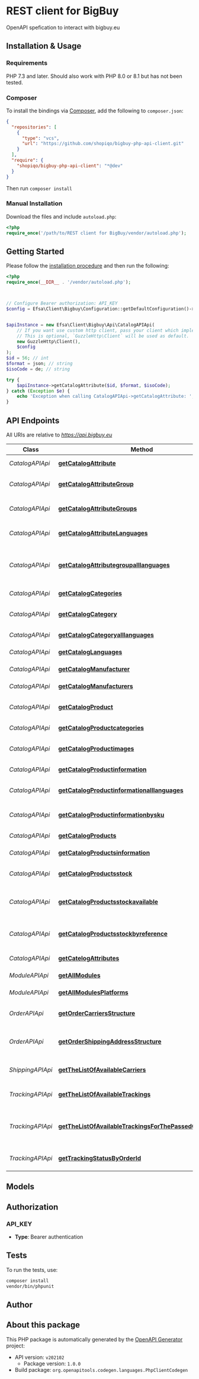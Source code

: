 # REST client for BigBuy

OpenAPI spefication to interact with bigbuy.eu


## Installation & Usage

### Requirements

PHP 7.3 and later.
Should also work with PHP 8.0 or 8.1 but has not been tested.

### Composer

To install the bindings via [Composer](https://getcomposer.org/), add the following to `composer.json`:

```json
{
  "repositories": [
    {
      "type": "vcs",
      "url": "https://github.com/shopiqo/bigbuy-php-api-client.git"
    }
  ],
  "require": {
    "shopiqo/bigbuy-php-api-client": "*@dev"
  }
}
```

Then run `composer install`

### Manual Installation

Download the files and include `autoload.php`:

```php
<?php
require_once('/path/to/REST client for BigBuy/vendor/autoload.php');
```

## Getting Started

Please follow the [installation procedure](#installation--usage) and then run the following:

```php
<?php
require_once(__DIR__ . '/vendor/autoload.php');



// Configure Bearer authorization: API_KEY
$config = Efsa\Client\Bigbuy\Configuration::getDefaultConfiguration()->setAccessToken('YOUR_ACCESS_TOKEN');


$apiInstance = new Efsa\Client\Bigbuy\Api\CatalogAPIApi(
    // If you want use custom http client, pass your client which implements `GuzzleHttp\ClientInterface`.
    // This is optional, `GuzzleHttp\Client` will be used as default.
    new GuzzleHttp\Client(),
    $config
);
$id = 56; // int
$format = json; // string
$isoCode = de; // string

try {
    $apiInstance->getCatalogAttribute($id, $format, $isoCode);
} catch (Exception $e) {
    echo 'Exception when calling CatalogAPIApi->getCatalogAttribute: ', $e->getMessage(), PHP_EOL;
}

```

## API Endpoints

All URIs are relative to *https://api.bigbuy.eu*

Class | Method | HTTP request | Description
------------ | ------------- | ------------- | -------------
*CatalogAPIApi* | [**getCatalogAttribute**](docs/Api/CatalogAPIApi.md#getcatalogattribute) | **GET** /rest/catalog/attribute/{id}.{_format} | Get a single attribute
*CatalogAPIApi* | [**getCatalogAttributeGroup**](docs/Api/CatalogAPIApi.md#getcatalogattributegroup) | **GET** /rest/catalog/attributegroup/{id}.{_format} | Get a single attribute group
*CatalogAPIApi* | [**getCatalogAttributeGroups**](docs/Api/CatalogAPIApi.md#getcatalogattributegroups) | **GET** /rest/catalog/attributegroups.{_format} | Lists all attribute groups
*CatalogAPIApi* | [**getCatalogAttributeLanguages**](docs/Api/CatalogAPIApi.md#getcatalogattributelanguages) | **GET** /rest/catalog/attributealllanguages/{id}.{_format} | Get languages of a single attribute
*CatalogAPIApi* | [**getCatalogAttributegroupalllanguages**](docs/Api/CatalogAPIApi.md#getcatalogattributegroupalllanguages) | **GET** /rest/catalog/attributegroupalllanguages/{id}.{_format} | Get all languages of a single attribute group
*CatalogAPIApi* | [**getCatalogCategories**](docs/Api/CatalogAPIApi.md#getcatalogcategories) | **GET** /rest/catalog/categories.{_format} | Lists all categories
*CatalogAPIApi* | [**getCatalogCategory**](docs/Api/CatalogAPIApi.md#getcatalogcategory) | **GET** /rest/catalog/category/{id}.{_format} | Returns the selected category
*CatalogAPIApi* | [**getCatalogCategoryalllanguages**](docs/Api/CatalogAPIApi.md#getcatalogcategoryalllanguages) | **GET** /rest/catalog/categoryalllanguages/{id}.{_format} | Lists all categories
*CatalogAPIApi* | [**getCatalogLanguages**](docs/Api/CatalogAPIApi.md#getcataloglanguages) | **GET** /rest/catalog/languages.{_format} | Returns all languages
*CatalogAPIApi* | [**getCatalogManufacturer**](docs/Api/CatalogAPIApi.md#getcatalogmanufacturer) | **GET** /rest/catalog/manufacturer/{id}.{_format} | Get a single manufacturer
*CatalogAPIApi* | [**getCatalogManufacturers**](docs/Api/CatalogAPIApi.md#getcatalogmanufacturers) | **GET** /rest/catalog/manufacturers.{_format} | Returns all manufacturers
*CatalogAPIApi* | [**getCatalogProduct**](docs/Api/CatalogAPIApi.md#getcatalogproduct) | **GET** /rest/catalog/product/{id}.{_format} | Returns the selected product
*CatalogAPIApi* | [**getCatalogProductcategories**](docs/Api/CatalogAPIApi.md#getcatalogproductcategories) | **GET** /rest/catalog/productcategories/{id}.{_format} | Get product categories
*CatalogAPIApi* | [**getCatalogProductimages**](docs/Api/CatalogAPIApi.md#getcatalogproductimages) | **GET** /rest/catalog/productimages/{id}.{_format} | Get a single product images
*CatalogAPIApi* | [**getCatalogProductinformation**](docs/Api/CatalogAPIApi.md#getcatalogproductinformation) | **GET** /rest/catalog/productinformation/{id}.{_format} | Get a single product
*CatalogAPIApi* | [**getCatalogProductinformationalllanguages**](docs/Api/CatalogAPIApi.md#getcatalogproductinformationalllanguages) | **GET** /rest/catalog/productinformationalllanguages/{id}.{_format} | Get a single product
*CatalogAPIApi* | [**getCatalogProductinformationbysku**](docs/Api/CatalogAPIApi.md#getcatalogproductinformationbysku) | **GET** /rest/catalog/productinformationbysku/{sku}.{_format} | Get a single product by sku
*CatalogAPIApi* | [**getCatalogProducts**](docs/Api/CatalogAPIApi.md#getcatalogproducts) | **GET** /rest/catalog/products.{_format} | Returns all products
*CatalogAPIApi* | [**getCatalogProductsinformation**](docs/Api/CatalogAPIApi.md#getcatalogproductsinformation) | **GET** /rest/catalog/productsinformation.{_format} | Returns all products
*CatalogAPIApi* | [**getCatalogProductsstock**](docs/Api/CatalogAPIApi.md#getcatalogproductsstock) | **GET** /rest/catalog/productsstock.{_format} | Returns all products stock
*CatalogAPIApi* | [**getCatalogProductsstockavailable**](docs/Api/CatalogAPIApi.md#getcatalogproductsstockavailable) | **GET** /rest/catalog/productsstockavailable.{_format} | Returns all products with available stock
*CatalogAPIApi* | [**getCatalogProductsstockbyreference**](docs/Api/CatalogAPIApi.md#getcatalogproductsstockbyreference) | **POST** /rest/catalog/productsstockbyreference.{_format} | Returns all selected products stock
*CatalogAPIApi* | [**getCatelogAttributes**](docs/Api/CatalogAPIApi.md#getcatelogattributes) | **GET** /rest/catalog/attributes.{_format} | Lists all attributes
*ModuleAPIApi* | [**getAllModules**](docs/Api/ModuleAPIApi.md#getallmodules) | **GET** /rest/module/.{_format} | Get all Modules
*ModuleAPIApi* | [**getAllModulesPlatforms**](docs/Api/ModuleAPIApi.md#getallmodulesplatforms) | **GET** /rest/module/platforms.{_format} | Get all module platforms
*OrderAPIApi* | [**getOrderCarriersStructure**](docs/Api/OrderAPIApi.md#getordercarriersstructure) | **GET** /rest/order/carriers/new.{_format} | Get order carriers structure
*OrderAPIApi* | [**getOrderShippingAddressStructure**](docs/Api/OrderAPIApi.md#getordershippingaddressstructure) | **GET** /rest/order/addresses/new.{_format} | Get order shipping address structure
*ShippingAPIApi* | [**getTheListOfAvailableCarriers**](docs/Api/ShippingAPIApi.md#getthelistofavailablecarriers) | **GET** /rest/shipping/carriers.{_format} | Get the list of available carriers
*TrackingAPIApi* | [**getTheListOfAvailableTrackings**](docs/Api/TrackingAPIApi.md#getthelistofavailabletrackings) | **GET** /rest/tracking/carriers.{_format} | Get the list of available trackings
*TrackingAPIApi* | [**getTheListOfAvailableTrackingsForThePassedOrdersYaml**](docs/Api/TrackingAPIApi.md#getthelistofavailabletrackingsforthepassedordersyaml) | **POST** /rest/tracking/orders.{_format} | Get the list of available trackings for the passed orders.
*TrackingAPIApi* | [**getTrackingStatusByOrderId**](docs/Api/TrackingAPIApi.md#gettrackingstatusbyorderid) | **GET** /rest/tracking/order/{id}.{_format} | Get tracking status by order id

## Models


## Authorization

### API_KEY

- **Type**: Bearer authentication

## Tests

To run the tests, use:

```bash
composer install
vendor/bin/phpunit
```

## Author



## About this package

This PHP package is automatically generated by the [OpenAPI Generator](https://openapi-generator.tech) project:

- API version: `v202102`
    - Package version: `1.0.0`
- Build package: `org.openapitools.codegen.languages.PhpClientCodegen`
